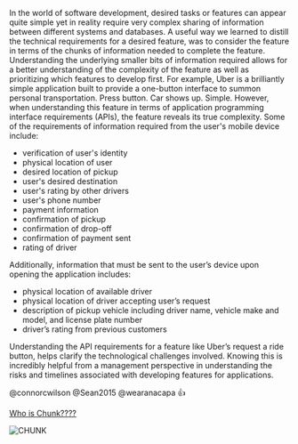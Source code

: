 In the world of software development, desired tasks or features can appear quite simple yet in reality require very complex sharing of information between different systems and databases.  A useful way we learned to distill the technical requirements for a desired feature, was to consider the feature in terms of the chunks of information needed to complete the feature.  Understanding the underlying smaller bits of information required allows for a better understanding of the complexity of the feature as well as prioritizing which features to develop first.  For example, Uber is a brilliantly simple application built to provide a one-button interface to summon personal transportation.  Press button.  Car shows up.  Simple.  However, when understanding this feature in terms of application programming interface requirements (APIs), the feature reveals its true complexity.  Some of the requirements of information required from the user's mobile device include:
* verification of user's identity
* physical location of user
* desired location of pickup
* user's desired destination
* user's rating by other drivers
* user's phone number
* payment information
* confirmation of pickup
* confirmation of drop-off 
* confirmation of payment sent
* rating of driver
    
Additionally, information that must be sent to the user’s device upon opening the application includes:
* physical location of available driver
* physical location of driver accepting user’s request
* description of pickup vehicle including driver name, vehicle make and       model, and license plate number
* driver’s rating from previous customers

Understanding the API requirements for a feature like Uber’s request a ride button, helps clarify the technological challenges involved.  Knowing this is incredibly helpful from a management perspective in understanding the risks and timelines associated with developing features for applications. 

@connorcwilson 
@Sean2015
@wearanacapa
:+1:

[Who is Chunk????](http://www.huffingtonpost.co.uk/2012/04/18/the-goonies-chunk_n_1434409.html)

![CHUNK](http://i.huffpost.com/gen/573105/thumbs/o-GOONIES-570.jpg?4)
